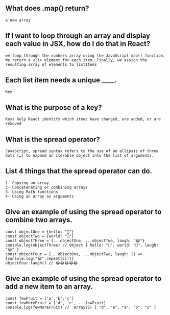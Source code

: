 ## What does .map() return?
    a new array

## If I want to loop through an array and display each value in JSX, how do I do that in React?
    we loop through the numbers array using the JavaScript map() function. We return a <li> element for each item. Finally, we assign the resulting array of elements to listItems

## Each list item needs a unique ____.
    Key

## What is the purpose of a key?
    Keys help React identify which items have changed, are added, or are removed

## What is the spread operator?
    JavaScript, spread syntax refers to the use of an ellipsis of three dots (…) to expand an iterable object into the list of arguments.

## List 4 things that the spread operator can do.
    1- Copying an array
    2- Concatenating or combining arrays
    3- Using Math functions
    4- Using an array as arguments

## Give an example of using the spread operator to combine two arrays.
    const objectOne = {hello: "🤪"}
    const objectTwo = {world: "🐻"}
    const objectThree = {...objectOne, ...objectTwo, laugh: "😂"}
    console.log(objectThree) // Object { hello: "🤪", world: "🐻", laugh: "😂" }
    const objectFour = {...objectOne, ...objectTwo, laugh: () => {console.log("😂".repeat(5))}}
    objectFour.laugh() // 😂😂😂😂😂

## Give an example of using the spread operator to add a new item to an array.
    const fewFruit = ['a','b','c']
    const fewMoreFruit = ['d', 'e', ...fewFruit]
    console.log(fewMoreFruit) //  Array(5) [ "d", "e", "a", "b", "c" ]

